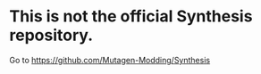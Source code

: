 # This is not the official Synthesis repository.

Go to https://github.com/Mutagen-Modding/Synthesis
